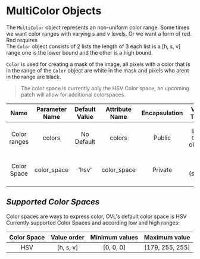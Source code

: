 # MultiColor Objects

The `MultiColor` object represents an non-uniform color range.
Some times we want color ranges with varying s and v levels.
Or we want a form of red. Red requires  
The `Color` object consists of 2 lists the length of 3
each list is a [h, s, v] range one is the lower bound and the other is a high bound.

`Color` is used for creating a mask of the image, all pixels with a color that is in the range of the `Color` object
are white in the mask and pixels who arent in the range are black.

>The color space is currently only the HSV Color space, an upcoming patch will allow for additional colorspaces.

| Name | Parameter Name | Default Value | Attribute Name | Encapsulation |  Value Types | Possible Range |
| :---: | :---: | :---: | :---: | :---: | :---: | :---: |  
| Color ranges | colors | No Default | colors | Public| list of `Color` objects |depends on color space, see [here]()|
| Color Space| color_space | 'hsv' | color_space | Private | str (string) | see supported color spaces |

## *Supported Color Spaces*
Color spaces are ways to express color, OVL's default color space is HSV
Currently supported Color Spaces and according low and high ranges:

| Color Space | Value order | Minimum values | Maximum value |
|:-----------:|:-----------:|:--------------:|:-------------:|
| HSV| [h, s, v]| [0, 0, 0]| [179, 255, 255]|
